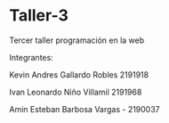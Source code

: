 # Taller-3
<p> Tercer taller programación en la web <p>
<p> Integrantes:<p>

<p> Kevin Andres Gallardo Robles 2191918 <p>
<p> Ivan Leonardo Niño Villamil 2191968 <p>
<p> Amin Esteban Barbosa Vargas - 2190037 <p>
 
